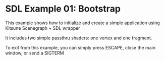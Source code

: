 # SDL Example 01: Bootstrap

This example shows how to initialize and create a simple application using Kitsune Scenegraph + SDL wrapper

It includes two simple passthru shaders: one vertex and one fragment.

To exit from this example, you can simply press ESCAPE, close the main window, or send a SIGTERM
